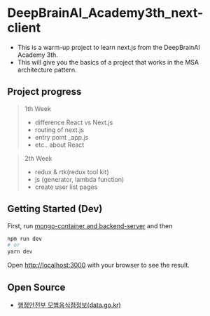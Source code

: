 # DeepBrainAI_Academy3th_next-client

* This is a warm-up project to learn next.js from the  DeepBrainAI Academy 3th.
* This will give you the basics of a project that works in the MSA architecture pattern.

## Project progress
> 1th Week 
> *   difference React vs Next.js
> *   routing of next.js
> *   entry point _app.js
> * etc.. about React

> 2th Week
> * redux & rtk(redux tool kit)
> * js (generator, lambda function)
> * create user list pages
## Getting Started (Dev)

First, run [mongo-container and backend-server](https://github.com/63byeongchan/DeepBrainAI_Academy3th_express-server) 
and then 
```bash
npm run dev
# or
yarn dev
```

Open [http://localhost:3000](http://localhost:3000) with your browser to see the result.

## Open Source
* [행정안전부 모범음식점정보(data.go.kr)](https://www.data.go.kr/data/15076765/fileData.do)